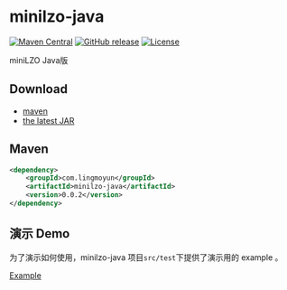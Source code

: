 # minilzo-java
[![Maven Central](https://img.shields.io/maven-central/v/com.lingmoyun/minilzo-java.svg?label=Maven%20Central)](https://search.maven.org/search?q=g:com.lingmoyun%20AND%20a:minilzo-java)
[![GitHub release](https://img.shields.io/github/release/lingmoyun/minilzo-java.svg)](https://github.com/lingmoyun/minilzo-java/releases)
[![License](https://img.shields.io/badge/license-MIT-4EB1BA.svg)](https://www.opensource.org/licenses/mit-license.php)

miniLZO Java版



## Download

- [maven][1]
- [the latest JAR][2]

[1]: https://repo1.maven.org/maven2/com/lingmoyun/minilzo-java/
[2]: https://search.maven.org/remote_content?g=com.lingmoyun&a=minilzo-java&v=LATEST

## Maven

```xml
<dependency>
    <groupId>com.lingmoyun</groupId>
    <artifactId>minilzo-java</artifactId>
    <version>0.0.2</version>
</dependency>
```

## 演示 Demo

为了演示如何使用，minilzo-java 项目`src/test`下提供了演示用的 example 。

[Example](https://github.com/lingmoyun/minilzo-java/blob/main/src/test/java/com/lingmoyun/example/MiniLZOExample.java)

